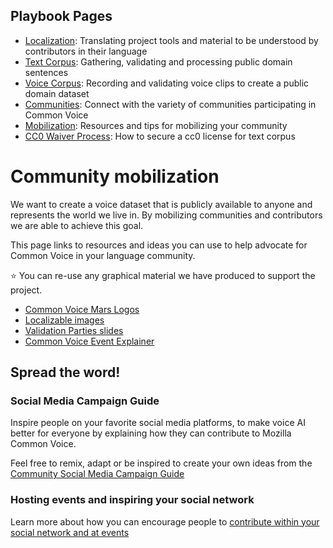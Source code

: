 ## Playbook Pages

- [Localization](https://common-voice.github.io/community-playbook/sub_pages/Localization.html): Translating project tools and material to be understood by contributors in their language 
- [Text Corpus](https://common-voice.github.io/community-playbook/sub_pages/text.html): Gathering, validating and processing public domain sentences               
- [Voice Corpus](https://common-voice.github.io/community-playbook/sub_pages/voice.html): Recording and validating voice clips to create a public domain dataset  
- [Communities](https://common-voice.github.io/community-playbook/sub_pages/communities.html): Connect with the variety of communities participating in Common Voice
- [Mobilization](https://common-voice.github.io/community-playbook/sub_pages/mobilization.html): Resources and tips for mobilizing your community                 
- [CC0 Waiver Process](https://common-voice.github.io/community-playbook/sub_pages/cc0waiver_process.html): How to secure a cc0 license for text corpus   


# Community mobilization

We want to create a voice dataset that is publicly available to anyone and represents the world we live in. 
By mobilizing communities and contributors we are able to achieve this goal. 

This page links to resources and ideas you can use to help advocate for Common Voice in your language community.

⭐️ You can re-use any graphical material we have produced to support the project.
- [Common Voice Mars Logos](https://drive.google.com/drive/folders/1ZBUgTUnd5rJp9rrXgqVPEOnlSK10j4fx?usp=sharing)  
- [Localizable images](https://drive.google.com/drive/folders/1c5vv56idUDjCOgGvr9bdMyEFjy9wAbOo?usp=sharing)
- [Validation Parties slides](https://docs.google.com/presentation/d/1P_rvMLjiC51Y6QAqU0TM9W-EGvzuF6Qu6FwvgLGkI24/edit?usp=sharing)  
- [Common Voice Event Explainer](https://docs.google.com/presentation/d/1HatIkqvhj--4mYvEGAWHAGQ6yf3O7t6iI3LmF6lFPNc/edit?usp=sharing)


## Spread the word!

### Social Media Campaign Guide

Inspire people on your favorite social media platforms, to make voice AI better for everyone by explaining how they can contribute to Mozilla Common Voice.

Feel free to remix, adapt or be inspired to create your own ideas from the [Community Social Media Campaign Guide](https://github.com/common-voice/community-playbook/blob/master/assets/img/CV_Social_Media_Community_Campaign.pdf)

### Hosting events and inspiring your social network

Learn more about how you can encourage people to [contribute within your social network and at events](https://community.mozilla.org/en/activities/contributing-to-common-voice/)  

